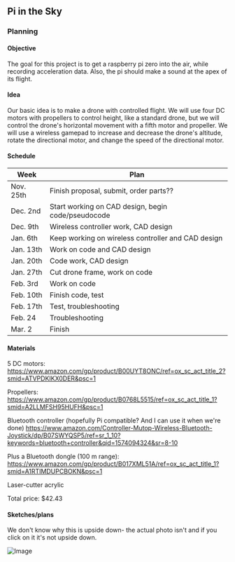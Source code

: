 ## Pi in the Sky

### Planning

#### Objective

The goal for this project is to get a raspberry pi zero into the air, while recording acceleration data. Also, the pi should make a sound at the apex of its flight. 

#### Idea 

Our basic idea is to make a drone with controlled flight. We will use four DC motors with propellers to control height, like a standard drone, but we will control the drone's horizontal movement with a fifth motor and propeller. We will use a wireless gamepad to increase and decrease the drone's altitude, rotate the directional motor, and change the speed of the directional motor.

#### Schedule

| Week  | Plan |
| ------------- | ------------- |
| Nov. 25th  | Finish proposal, submit, order parts?? |
| Dec. 2nd | Start working on CAD design, begin code/pseudocode |
| Dec. 9th | Wireless controller work, CAD design |
| Jan. 6th | Keep working on wireless controller and CAD design |
| Jan. 13th | Work on code and CAD design |
| Jan. 20th | Code work, CAD design |
| Jan. 27th | Cut drone frame, work on code |
| Feb. 3rd | Work on code |
| Feb. 10th | Finish code, test |
| Feb. 17th | Test, troubleshooting |
| Feb. 24 | Troubleshooting |
| Mar. 2 | Finish |

#### Materials

5 DC motors:
https://www.amazon.com/gp/product/B00UYT8ONC/ref=ox_sc_act_title_2?smid=ATVPDKIKX0DER&psc=1

Propellers:
https://www.amazon.com/gp/product/B0768L5515/ref=ox_sc_act_title_1?smid=A2LLMFSH95HUFH&psc=1

Bluetooth controller (hopefully Pi compatible? And I can use it when we're done)
https://www.amazon.com/Controller-Mutop-Wireless-Bluetooth-Joystick/dp/B07SWYQSP5/ref=sr_1_10?keywords=bluetooth+controller&qid=1574094324&sr=8-10

Plus a Bluetooth dongle (100 m range):
https://www.amazon.com/gp/product/B017XML51A/ref=ox_sc_act_title_1?smid=A1RTIMDUPCBOKN&psc=1

Laser-cutter acrylic

Total price: $42.43

#### Sketches/plans

We don't know why this is upside down- the actual photo isn't and if you click on it it's not upside down.

![Image](https://user-images.githubusercontent.com/54591964/69558690-a65ea700-0f76-11ea-8940-c00c1edf29f5.jpg)

